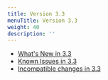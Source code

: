 ```yaml
---
title: Version 3.3
menuTitle: Version 3.3
weight: 40
description: ''
---
```

- [What's New in 3.3](whats-new-in-3-3.md)
- [Known Issues in 3.3](known-issues-in-3-3.md)
- [Incompatible changes in 3.3](incompatible-changes-in-3-3.md)
